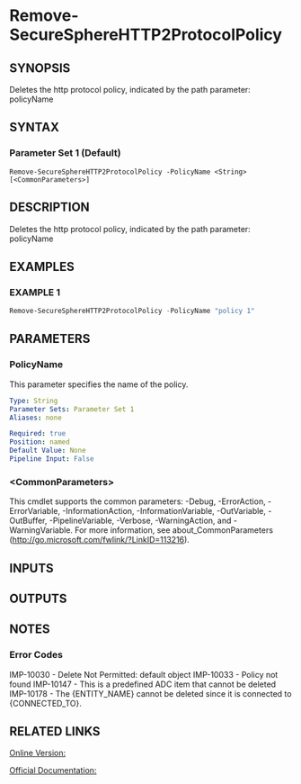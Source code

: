 ﻿# Remove-SecureSphereHTTP2ProtocolPolicy

## SYNOPSIS
Deletes the http protocol policy, indicated by the path parameter: policyName

## SYNTAX

### Parameter Set 1 (Default)
```
Remove-SecureSphereHTTP2ProtocolPolicy -PolicyName <String> [<CommonParameters>]
```

## DESCRIPTION
Deletes the http protocol policy, indicated by the path parameter: policyName

## EXAMPLES

### EXAMPLE 1

```powershell
Remove-SecureSphereHTTP2ProtocolPolicy -PolicyName "policy 1"
```

## PARAMETERS

### PolicyName
This parameter specifies the name of the policy.

```yaml
Type: String
Parameter Sets: Parameter Set 1
Aliases: none

Required: true
Position: named
Default Value: None
Pipeline Input: False
```

### \<CommonParameters\>
This cmdlet supports the common parameters: -Debug, -ErrorAction, -ErrorVariable, -InformationAction, -InformationVariable, -OutVariable, -OutBuffer, -PipelineVariable, -Verbose, -WarningAction, and -WarningVariable. For more information, see about_CommonParameters (http://go.microsoft.com/fwlink/?LinkID=113216).

## INPUTS

## OUTPUTS

## NOTES

### Error Codes
IMP-10030 - Delete Not Permitted: default object
IMP-10033 - Policy not found
IMP-10147 - This is a predefined ADC item that cannot be deleted
IMP-10178 - The {ENTITY_NAME} cannot be deleted since it is connected to {CONNECTED_TO}.

## RELATED LINKS

[Online Version:](https://github.com/akshinmustafayev/Documentation/MD)

[Official Documentation:](https://docs.imperva.com/bundle/v13.6-api-reference-guide/page/70367.htm)



